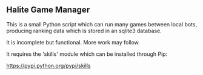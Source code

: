 Halite Game Manager
-------------------
This is a small Python script which can run many games between local bots, producing ranking data which is stored in an sqlite3 database.

It is incomplete but functional. More work may follow.

It requires the 'skills' module which can be installed through Pip:

https://pypi.python.org/pypi/skills

